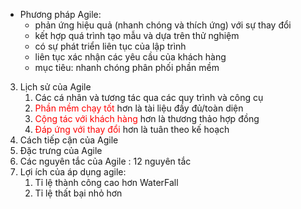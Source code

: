 - Phương pháp Agile: 
	-  phản ứng hiệu quả (nhanh chóng và thích ứng) với sự thay đổi 
	- kết hợp quá trình tạo mẫu và dựa trên thử nghiệm 
	- có sự phát triển liên tục của lập trình 
	- liên tục xác nhận các yêu cầu của khách hàng 
	- mục tiêu: nhanh chóng phân phối phần mềm
3. Lịch sử của Agile
	1. Các cá nhân và tương tác qua các quy trình và công cụ
	2. <span style = "color:red">Phần mềm chạy tốt</span> hơn là tài liệu đầy đủ/toàn diện
	3. <span style = "color:red">Cộng tác với khách hàng </span>hơn là thương thảo hợp đồng
	4. <span style = "color:red">Đáp ứng với thay đổi</span> hơn là tuân theo kế hoạch
4. Cách tiếp cận của Agile
5. Đặc trưng của Agile
6. Các nguyên tắc của Agile : 12 nguyên tắc
7. Lợi ích của áp dụng agile:
	1. Tỉ lệ thành công cao hơn WaterFall
	2. Tỉ lệ thất bại nhỏ hơn